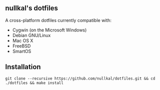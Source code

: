 nullkal's dotfiles
----

A cross-platform dotfiles currently compatible with:

* Cygwin (on the Microsoft Windows)
* Debian GNU/Linux
* Mac OS X
* FreeBSD
* SmartOS

## Installation

    git clone --recursive https://github.com/nullkal/dotfiles.git && cd ./dotfiles && make install
